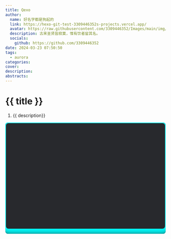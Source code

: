 ```yaml
---
title: Qexo
author:
  name: 好名字都是狗起的
  link: https://hexo-git-test-3309446352s-projects.vercel.app/
  avatar: https://raw.githubusercontent.com/3309446352/Images/main/img/preview.jpg
  description: 古来圣贤皆寂寞，惟有饮者留其名。
  socials:
    github: https://github.com/3309446352
date: 2024-03-23 07:50:50
tags:
  - aurora
categories:
cover:
description:
abstracts:
---
```

# {{ title }}

1. {{ description}}

<div class="box" style="  position: relative;width: 100%;height: 350px;background: #1c1c1c;border-radius: 8px;overflow: hidden;">
	<form autocomplete="off" style=" box-shadow: 0 0 20px 19px aqua; position: absolute;inset: 2px;background: #28292d;padding: 50px 40px;border-radius: 8px;z-index: 2;display: flex;flex-direction: column;">
    </form>
</div>